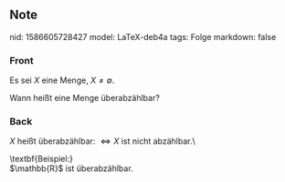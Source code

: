 ## Note
nid: 1586605728427
model: LaTeX-deb4a
tags: Folge
markdown: false

### Front
Es sei $X$ eine Menge, $X \neq \emptyset$.<div>
</div><div>Wann heißt eine Menge überabzählbar?</div>

### Back
$X$ heißt überabzählbar: $\Longleftrightarrow X$ ist nicht abzählbar.\\<div>
</div><div><div>\textbf{Beispiel:}</div><div>
</div><div>$\mathbb{R}$ ist überabzählbar.</div></div>
